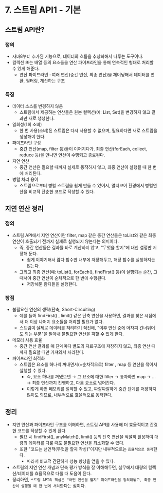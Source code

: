 # 7. 스트림 API1 - 기본
## 스트림 API란?
### 정의
- 자바8부터 추가된 기능으로, 데이터의 흐름을 추상화해서 다루는 도구이다.
- 컬렉션 또는 배열 등의 요소들을 연산 파이프라인을 통해 연속적인 형태로 처리할 수 있게 해준다.
  - 연산 파이프라인 : 여러 연산(중간 연산, 최종 연산)을 체이닝해서 데이터를 변환, 필터링, 계산하는 구조

### 특징
- 데이터 소스를 변경하지 않음
  - 스트림에서 제공하는 연산들은 원본 컬렉션(예: List, Set)을 변경하지 않고 결과만 새로 생성한다.
- 일회성(1회 소비)
  - 한 번 사용(소비)된 스트림은 다시 사용할 수 없으며, 필요하다면 새로 스트림을 생성해야 한다.
- 파이프라인 구성
  - 중간 연산(map, filter 등)들이 이어지다가, 최종 연산(forEach, collect, reduce 등)을 만나면 연산이 수행되고 종료된다.
- 지연 연산
  - 중간 연산은 필요할 때까지 실제로 동작하지 않고, 최종 연산이 실행될 때 한 번에 처리된다.
- 병렬 처리 용이
  - 스트림으로부터 병렬 스트림을 쉽게 만들 수 있어서, 멀티코어 환경에서 병렬연산을 비교적 단순한 코드로 작성할 수 있다.


## 지연 연산 정리
### 정의
- 스트림 API에서 지연 연산이란 filter, map 같은 중간 연산들은 toList와 같은 최종 연산이 호출되기 전까지 실제로 실행되지 않는다는 의미이다.
  - 즉, 중간 연산들은 결과를 바로 계산하지 않고, "무엇을 할지"에 대한 설정만 저장해 둔다.
    - 쉽게 이야기해서 람다 함수만 내부에 저장해두고, 해당 함수를 실행하지는 않는다.
  - 그리고 최종 연산(예: toList(), forEach(), findFirst() 등)이 실행되는 순간, 그때서야 중간 연산이 순차적으로 한 번에 수행된다.
    - 저장해둔 람다들을 실행한다.

### 장점
- 불필요한 연산의 생략(단축, Short-Circuiting)
  - 예를 들어 findFirst() , limit() 같은 단축 연산을 사용하면, 결과를 찾은 시점에서 더 이상 나머지 요소들을 처리할 필요가 없다.
  - 스트림이 실제로 데이터를 처리하기 직전에, "이후 연산 중에 어차피 건너뛰어도 되는 부분"을 알아내 불필요한 연산을 피할 수 있게 한다.
- 메모리 사용 효율
  - 중간 연산 결과를 매 단계마다 별도의 자료구조에 저장하지 않고, 최종 연산 때까지 필요할 때만 가져와서 처리한다.
- 파이프라인 최적화
  - 스트림은 요소를 하나씩 꺼내면서(=순차적으로) filter , map 등 연산을 묶어서 실행할 수 있다.
    - 즉, 요소 하나를 꺼냈으면 → 그 요소에 대한 filter → 통과하면 map → ... → 최종 연산까지 진행하고, 다음 요소로 넘어간다.
    - 이렇게 하면 메모리를 절약할 수 있고, 짜잘짜잘하게 중간 단계를 저장하지 않아도 되므로, 내부적으로 효율적으로 동작한다.


## 정리
- 지연 연산과 파이프라인 구조를 이해하면, 스트림 API를 사용해 더 효율적이고 간결한 코드를 작성할 수 있게 된다.
  - 필요 시 findFirst(), anyMatch(), limit() 등의 단축 연산을 적절히 활용하여 대량의 데이터를 다룰 때도 불필요한 연산을 최소화할 수 있다.
  - 또한 "코드는 선언적(무엇을 할지 작성)"이지만 내부적으로는 `효율적으로 동작`한다.
    - 따라서 비교적 간단하게 성능 향상을 얻을 수 있다.
- 스트림의 지연 연산 개념과 단축 평가 방식을 잘 이해해두면, 실무에서 대량의 컬렉션/데이터를 효율적으로 다룰 때 도움이 된다.
- 정리하면, `스트림 API의 핵심은 "어떤 연산을 할지" 파이프라인을 정의해놓고, 최종 연산이 실행될 때 한 번에 처리`한다는 점이다.